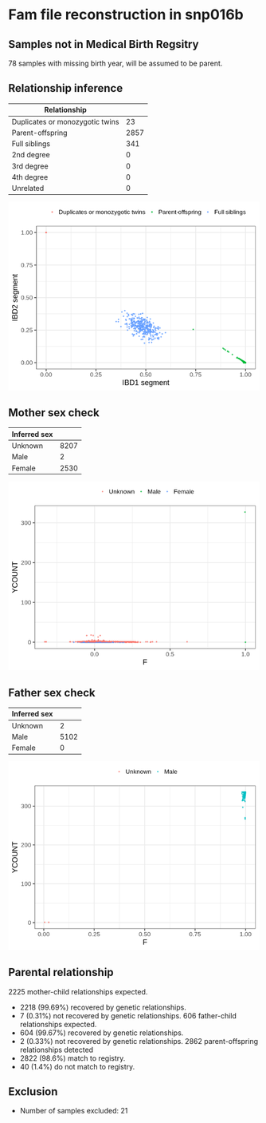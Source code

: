 # Fam file reconstruction in snp016b
## Samples not in Medical Birth Regsitry
78 samples with missing birth year, will be assumed to be parent.
## Relationship inference
| Relationship |   |
| ------------ | - |
| Duplicates or monozygotic twins| 23 |
| Parent-offspring| 2857 |
| Full siblings| 341 |
| 2nd degree| 0 |
| 3rd degree| 0 |
| 4th degree| 0 |
| Unrelated| 0 |

![](fam_reconstruction/ibd_plot.png)
## Mother sex check
| Inferred sex |   |
| ------------ | - |
| Unknown | 8207 |
| Male | 2 |
| Female | 2530 |

![](fam_reconstruction/mother_sex_plot.png)
## Father sex check
| Inferred sex |   |
| ------------ | - |
| Unknown | 2 |
| Male | 5102 |
| Female | 0 |

![](fam_reconstruction/father_sex_plot.png)
## Parental relationship
2225 mother-child relationships expected.
- 2218 (99.69%) recovered by genetic relationships.
- 7 (0.31%) not recovered by genetic relationships.
606 father-child relationships expected.
- 604 (99.67%) recovered by genetic relationships.
- 2 (0.33%) not recovered by genetic relationships.
2862 parent-offspring relationships detected
- 2822 (98.6%) match to registry.
- 40 (1.4%) do not match to registry.
## Exclusion
- Number of samples excluded: 21
